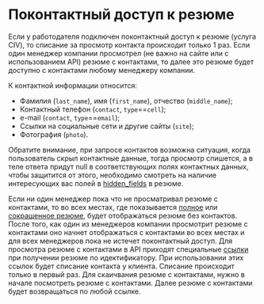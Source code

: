 # Поконтактный доступ к резюме

Если у работодателя подключен поконтактный доступ к резюме (услуга CIV), то списание за просмотр контакта происходит только 1 раз.
Если один менеджер компании просмотрел (не важно на сайте или с использованием API) резюме с контактами, то далее это резюме 
будет доступно с контактами любому менеджеру компании.

<a name="contact-data"></a>
К контактной информации относится:
* Фамилия (`last_name`), имя (`first_name`), отчество (`middle_name`);
* Контактный телефон (`contact`, `type`==`cell`);
* e-mail (`contact`, `type`==`email`);
* Ссылки на социальные сети и другие сайты (`site`);
* Фотография (`photo`).

Обратите внимание, при запросе контактов возможна ситуация, когда пользователь скрыл контактные данные, тогда просмотр спишется, а в теле ответа придут null в соответствующих полях контактных данных, чтобы защитится от этого, необходимо смотреть на наличие интересующих вас полей в [hidden_fields](/docs/resumes.md#hidden-fields) в резюме.

Если ни один менеджер пока что не просматривал резюме с контактами, то во всех местах, где показывается [полное](/docs/resumes.md#items) 
или [сокращенное резюме](/docs/resumes.md#resume-short), будет отображаться резюме без контактов.
После того, как один из менеджеров компании просмотрит резюме с контактами оно начнет отображаться с контактами во всех местах и для всех 
менеджеров пока не истечет поконтактный доступ.
Для просмотра резюме с контактами в API приходят специальные [ссылки](/docs/resumes.md#actions-object) при получении резюме по идектификатору.
При использовании этих ссылок будет списание контакта у клиента. Списание происходит только в первый раз.
Для скаичвания резюме с контактами, нужно в начале посмотреть резюме с контактами.
Далее резюме с контактами будет возвращаться по любой ссылке.
